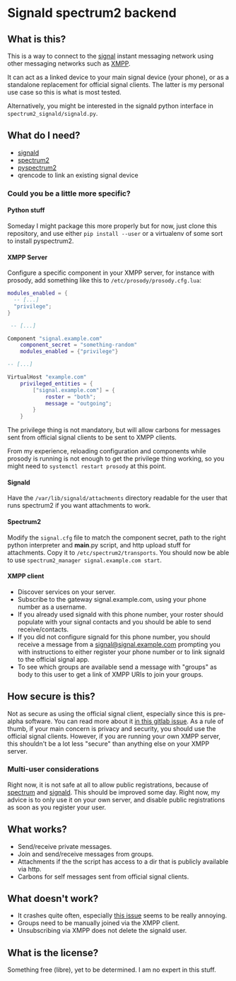# Signald spectrum2 backend

## What is this?

This is a way to connect to the [signal](https://www.signal.org/) instant
messaging network using other messaging networks such as
[XMPP](https://www.xmpp.org/).

It can act as a linked device to your main signal device (your phone), or
as a standalone replacement for official signal clients. The latter is my
personal use case so this is what is most tested.

Alternatively, you might be interested in the signald python interface in
`spectrum2_signald/signald.py`.

## What do I need?

- [signald](https://gitlab.com/signald/signald)
- [spectrum2](https://spectrum.im/)
- [pyspectrum2](https://pypi.org/project/pyspectrum2/)
- qrencode to link an existing signal device

### Could you be a little more specific?

#### Python stuff

Someday I might package this more properly but for now, just clone this
repository, and use either `pip install --user` or a virtualenv of some
sort to install pyspectrum2.

#### XMPP Server

Configure a specific component in your XMPP server, for instance with
prosody, add something like this to `/etc/prosody/prosody.cfg.lua`:

```lua
modules_enabled = {
  -- [...]
  "privilege";
}

 -- [...]

Component "signal.example.com"
    component_secret = "something-random"
    modules_enabled = {"privilege"}

-- [...]

VirtualHost "example.com"
    privileged_entities = {
        ["signal.example.com"] = {
            roster = "both";
            message = "outgoing";
        }
    }

```

The privilege thing is not mandatory, but will allow carbons for messages
sent from official signal clients to be sent to XMPP clients.

From my experience, reloading configuration and components while prosody
is running is not enough to get the privilege thing working, so you might
need to `systemctl restart prosody` at this point.

#### Signald

Have the `/var/lib/signald/attachments` directory readable for the user
that runs spectrum2 if you want attachments to work.

#### Spectrum2

Modify the `signal.cfg` file to match the component secret, path to the
right python interpreter and __main__.py script, and http upload stuff for
attachments.
Copy it to `/etc/spectrum2/transports`.
You should now be able to use `spectrum2_manager signal.example.com start`.

#### XMPP client

- Discover services on your server.
- Subscribe to the gateway signal.example.com, using your phone number as a
  username.
- If you already used signald with this phone number, your roster should
  populate with your signal contacts and you should be able to send
  receive/contacts.
- If you did not configure signald for this phone number, you should receive
  a message from a signal@signal.example.com prompting you with instructions
  to either register your phone number or to link signald to the official
  signal app.
- To see which groups are available send a message with "groups" as body to
  this user to get a link of XMPP URIs to join your groups.

## How secure is this?

Not as secure as using the official signal client, especially since this is
pre-alpha software. You can read more about it [in this gitlab issue](https://gitlab.com/signald/signald/-/issues/101).
As a rule of thumb, if your main concern is privacy and security, you should
use the official signal clients.
However, if you are running your own XMPP server, this shouldn't be a lot
less "secure" than anything else on your XMPP server.

### Multi-user considerations

Right now, it is not safe at all to allow public registrations, because of [spectrum](https://github.com/SpectrumIM/spectrum2/issues/234) and [signald](https://gitlab.com/signald/signald/-/issues/119).
This should be improved some day. Right now, my advice is to only use it on your own server,
and disable public registrations as soon as you register your user.

## What works?

- Send/receive private messages.
- Join and send/receive messages from groups.
- Attachments if the the script has access to a dir that is publicly available
  via http.
- Carbons for self messages sent from official signal clients.

## What doesn't work?

- It crashes quite often, especially [this issue](https://gitlab.com/signald/signald/-/issues/111)
  seems to be really annoying.
- Groups need to be manually joined via the XMPP client.
- Unsubscribing via XMPP does not delete the signald user.

## What is the license?

Something free (libre), yet to be determined. I am no expert in this stuff.

